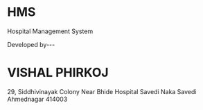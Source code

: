 # HMS
Hospital Management System


Developed by---
# VISHAL PHIRKOJ
29, Siddhivinayak Colony
Near Bhide Hospital 
Savedi Naka
Savedi
Ahmednagar
414003
